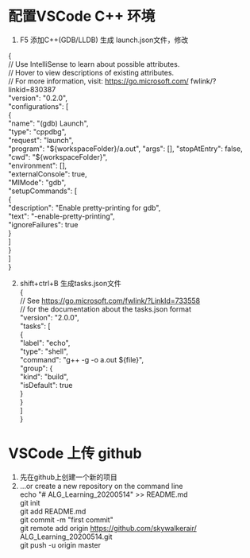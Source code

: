 # 配置VSCode C++ 环境
1. F5  添加C++(GDB/LLDB) 
生成 launch.json文件，修改

{  
        // Use IntelliSense to learn about possible attributes.  
        // Hover to view descriptions of existing attributes.  
        // For more information, visit: https://go.microsoft.com/  fwlink/?linkid=830387  
        "version": "0.2.0",  
        "configurations": [  
            {  
                "name": "(gdb) Launch",  
                "type": "cppdbg",  
                "request": "launch",  
                "program": "${workspaceFolder}/a.out",  
                "args": [],  
                "stopAtEntry": false,  
                "cwd": "${workspaceFolder}",  
                "environment": [],  
                "externalConsole": true,  
                "MIMode": "gdb",  
                "setupCommands": [  
                    {  
                        "description": "Enable pretty-printing for gdb",  
                        "text": "-enable-pretty-printing",  
                        "ignoreFailures": true  
                    }  
                ]  
            }  
        ]  
}  


2. shift+ctrl+B 生成tasks.json文件  
{  
        // See https://go.microsoft.com/fwlink/?LinkId=733558  
        // for the documentation about the tasks.json format  
        "version": "2.0.0",  
        "tasks": [  
            {  
                "label": "echo",  
                "type": "shell",  
                "command": "g++ -g -o a.out ${file}",  
                "group": {  
                    "kind": "build",  
                    "isDefault": true  
                     }  
            }  
         ]  
 }  


# VSCode 上传 github  
1. 先在github上创建一个新的项目  
2.   
    …or create a new repository on the command line  
    echo "# ALG_Learning_20200514" >> README.md  
    git init  
    git add README.md  
    git commit -m "first commit"  
    git remote add origin https://github.com/skywalkerair/  ALG_Learning_20200514.git  
    git push -u origin master  